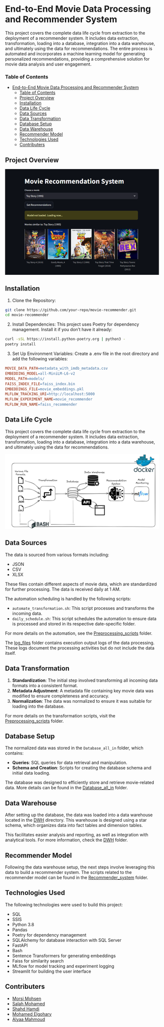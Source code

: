 # End-to-End Movie Data Processing and Recommender System
This project covers the complete data life cycle from extraction to the deployment of a recommender system. It includes data extraction, transformation, loading into a database, integration into a data warehouse, and ultimately using the data for recommendations. The entire process is automated and incorporates a machine learning model for generating personalized recommendations, providing a comprehensive solution for movie data analysis and user engagement.

### Table of Contents

- [End-to-End Movie Data Processing and Recommender System](#end-to-end-movie-data-processing-and-recommender-system)
    - [Table of Contents](#table-of-contents)
  - [Project Overview](#project-overview)
  - [Installation](#installation)
  - [Data Life Cycle](#data-life-cycle)
  - [Data Sources](#data-sources)
  - [Data Transformation](#data-transformation)
  - [Database Setup](#database-setup)
  - [Data Warehouse](#data-warehouse)
  - [Recommender Model](#recommender-model)
  - [Technologies Used](#technologies-used)
  - [Contributers](#contributers)

## Project Overview
<div style="text-align: center;">
    <img src="page.png" alt="Page">
</div>

## Installation
1. Clone the Repository:
```bash
git clone https://github.com/your-repo/movie-recommender.git
cd movie-recommender
```
2. Install Dependencies: This project uses Poetry for dependency management. Install it if you don’t have it already:
```sh
curl -sSL https://install.python-poetry.org | python3 -
poetry install
```
3. Set Up Environment Variables: Create a .env file in the root directory and add the following variables:
```makefile
MOVIE_DATA_PATH=metadata_with_imdb_metadata.csv
EMBEDDING_MODEL=all-MiniLM-L6-v2
MODEL_PATH=models/
FAISS_INDEX_FILE=faiss_index.bin
EMBEDDINGS_FILE=movie_embeddings.pkl
MLFLOW_TRACKING_URI=http://localhost:5000
MLFLOW_EXPERIMENT_NAME=movie_recommender
MLFLOW_RUN_NAME=faiss_recommender
```

## Data Life Cycle

This project covers the complete data life cycle from extraction to the deployment of a recommender system. It includes data extraction, transformation, loading into a database, integration into a data warehouse, and ultimately using the data for recommendations.

![alt text](image.png)
## Data Sources

The data is sourced from various formats including:
- JSON
- CSV
- XLSX

These files contain different aspects of movie data, which are standardized for further processing. The data is received daily at 1 AM. 

The automation scheduling is handled by the following scripts:
- `automate_transformation.sh`: This script processes and transforms the incoming data.
- `daily_schedule.sh`: This script schedules the automation to ensure data is processed and stored in its respective date-specific folder.

For more details on the automation, see the [Preprocessing_scripts](./Preprocessing_scripts) folder.

The [log_files](./log_files) folder contains execution output logs of the data processing. These logs document the processing activities but do not include the data itself.

## Data Transformation

1. **Standardization**: The initial step involved transforming all incoming data formats into a consistent format.
2. **Metadata Adjustment**: A metadata file containing key movie data was modified to ensure completeness and accuracy.
3. **Normalization**: The data was normalized to ensure it was suitable for loading into the database.

For more details on the transformation scripts, visit the [Preprocessing_scripts](./Preprocessing_scripts) folder.


## Database Setup

The normalized data was stored in the `Database_all_in` folder, which contains:
- **Queries**: SQL queries for data retrieval and manipulation.
- **Schema and Creation**: Scripts for creating the database schema and initial data loading.

The database was designed to efficiently store and retrieve movie-related data. More details can be found in the [Database_all_in](./Database_all_in) folder.

## Data Warehouse

After setting up the database, the data was loaded into a data warehouse located in the [DWH](./DWH) directory. This warehouse is designed using a star schema, which organizes data into fact tables and dimension tables. 

This facilitates easier analysis and reporting, as well as integration with analytical tools. For more information, check the [DWH](./DWH) folder.


## Recommender Model

Following the data warehouse setup, the next steps involve leveraging this data to build a recommender system. The scripts related to the recommender model can be found in the [Recommender_system](./Recommender_system) folder.

## Technologies Used

The following technologies were used to build this project:
- SQL
- SSIS
- Python 3.8
- Pandas
- Poetry for dependency management
- SQLAlchemy for database interaction with SQL Server
- FastAPI
- Bash
- Sentence Transformers for generating embeddings
- Faiss for similarity search
- MLflow for model tracking and experiment logging
- Streamlit for building the user interface

## Contributers

- [Morsi Mohsen](https://github.com/morsimohsen)
- [Salah Mohamed](https:gt//github.com/codsalah)
- [Shahd Hamdi](https://github.com/shahdhamdi)
- [Mohamed Elgohary](https://github.com/MohamedElgohary918)
- [Alyaa Mahmoud](https://github.com/ALYAA-MAHMOOD)